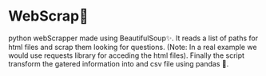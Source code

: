 # WebScrap:memo:

python webScrapper made using BeautifulSoup:sparkles:. It reads a list of paths for html files and scrap them looking for questions.
(Note: In a real example we would use requests library for acceding the html files). Finally the script transform the gatered information
into and csv file using pandas	:panda_face:.
